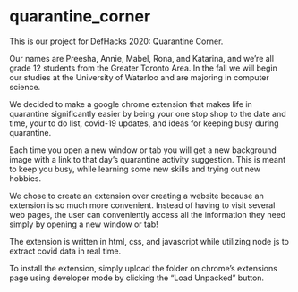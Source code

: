 # quarantine_corner
This is our project for DefHacks 2020: Quarantine Corner.

Our names are Preesha, Annie, Mabel, Rona, and Katarina, and we’re all grade 12 students from the Greater Toronto Area. In the fall we will begin our studies at the University of Waterloo and are majoring in computer science. 

We decided to make a google chrome extension that makes life in quarantine significantly easier by being your one stop shop to the date and time, your to do list, covid-19 updates, and ideas for keeping busy during quarantine. 

Each time you open a new window or tab you will get a new background image with a link to that day’s quarantine activity suggestion. This is meant to keep you busy, while learning some new skills and trying out new hobbies. 

We chose to create an extension over creating a website because an extension is so much more convenient. Instead of having to visit several web pages, the user can conveniently access all the information they need simply by opening a new window or tab!

The extension is written in html, css, and javascript while utilizing node js to extract covid data in real time. 

To install the extension, simply upload the folder on chrome’s extensions page using developer mode by clicking the “Load Unpacked” button.

